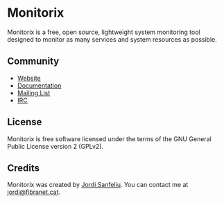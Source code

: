 Monitorix
=========
Monitorix is a free, open source, lightweight system monitoring tool designed to monitor as many services and system resources as possible.

Community
---------
- [Website](http://www.monitorix.org)
- [Documentation](http://www.monitorix.org/documentation.html)
- [Mailing List](https://lists.sourceforge.net/lists/listinfo/monitorix-general)
- [IRC](http://webchat.freenode.net/?channels=monitorix)

License
-------
Monitorix is free software licensed under the terms of the GNU General Public License version 2 (GPLv2).

Credits
-------
Monitorix was created by [Jordi Sanfeliu](http://www.fibranet.cat).
You can contact me at [jordi@fibranet.cat](mailto:jordi@fibranet.cat).

